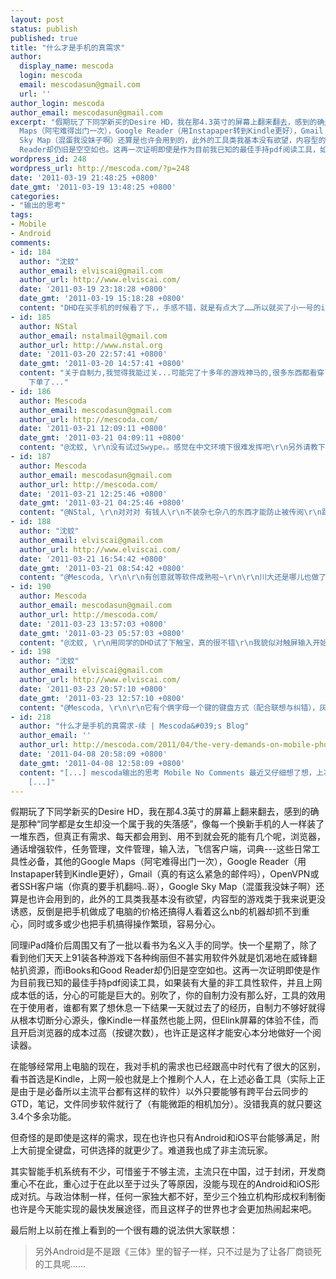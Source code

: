 ```yaml
---
layout: post
status: publish
published: true
title: "什么才是手机的真需求"
author:
  display_name: mescoda
  login: mescoda
  email: mescodasun@gmail.com
  url: ''
author_login: mescoda
author_email: mescodasun@gmail.com
excerpt: "假期玩了下同学新买的Desire HD，我在那4.3英寸的屏幕上翻来翻去，感到的确是那种“同学都是女生却没一个属于我的失落感”，像每一个换新手机的人一样装了一堆东西，但真正有需求、每天都会用到、用不到就会死的能有几个呢，浏览器，通话增强软件，任务管理，文件管理，输入法，飞信客户端，词典---这些日常工具性必备，其他的Google
  Maps（阿宅难得出门一次），Google Reader（用Instapaper转到Kindle更好），Gmail（真的有这么紧急的邮件吗），OpenVPN或者SSH客户端（你真的要手机翻吗..哥），Google
  Sky Map（混蛋我没妹子啊）还算是也许会用到的，此外的工具类我基本没有欲望，内容型的游戏类于我来说更没诱惑，反倒是把手机做成了电脑的价格还搞得人看着这么nb的机器却抓不到重心，同时或多或少也把手机搞得操作繁琐，容易分心。\r\n\r\n同理iPad降价后周围又有了一批以看书为名义入手的同学。快一个星期了，除了看到他们天天上91装各种游戏下各种绚丽但不甚实用软件外就是饥渴地在威锋翻帖扒资源，而iBooks和Good
  Reader却仍旧是空空如也。这再一次证明即使是作为目前我已知的最佳手持pdf阅读工具，如果装有大量的非工具性软件，并且上网成本低的话，分心的可能是巨大的。别吹了，你的自制力没有那么好，工具的效用在于使用者，谁都有累了想休息一下结果一天就过去了的经历，自制力不够好就得从根本切断分心源头，像Kindle一样虽然也能上网，但Elink屏幕的体验不佳，而且开启浏览器的成本过高（按键次数），也许正是这样才能安心本分地做好一个阅读器。\r\n\r\n"
wordpress_id: 248
wordpress_url: http://mescoda.com/?p=248
date: '2011-03-19 21:48:25 +0800'
date_gmt: '2011-03-19 13:48:25 +0800'
categories:
- "输出的思考"
tags:
- Mobile
- Android
comments:
- id: 184
  author: "沈蚊"
  author_email: elviscai@gmail.com
  author_url: http://www.elviscai.com/
  date: '2011-03-19 23:18:28 +0800'
  date_gmt: '2011-03-19 15:18:28 +0800'
  content: "DHD在买手机的时候看了下，，手感不错，就是有点大了……所以就买了小一号的i9000。\r\n\r\n话说，，偶之前也是键盘控，，自从当年那个E71开始，后来挂掉还临时买了个Java系统的全键盘——一度以为硬键盘是真正的效率之王……\r\n\r\n然后偶看到了一个叫Swype的输入法，那种划动式的输入方式简直就是触屏手机输入效率的解决方案啊！！！\r\n\r\n虚拟键盘这个玩意，习惯就好了~~"
- id: 185
  author: NStal
  author_email: nstalmail@gmail.com
  author_url: http://www.nstal.org
  date: '2011-03-20 22:57:41 +0800'
  date_gmt: '2011-03-20 14:57:41 +0800'
  content: "关于自制力,我觉得我能过关...可能完了十多年的游戏神马的,很多东西都看穿了,除非是专业的游戏机,不然不玩游戏,但如果是专业的游戏机,就算是GBA我也能玩的很high囧~\r\n但是如果装了游戏一类的应用,自制力就完全是浮云了ORZ,有时候就是闲的蛋疼而已...\r\n不过,我能作的也不过是懒得下这些应用了吧?\r\n\r\n而且如果总有人蹭自己的手机玩,对GTD以及一些其他的东西就不太方便了,我一般是采取不下多余应用的方式,一般大家传一传就还回来了....\r\n\r\niPad的reader体验真的是非常棒,睡前看看,感觉能够全部投入自己的精力.\r\n但是碰到一些需要演算或者验证的东西就没辙了...\r\n\r\nPS:DesireHD
    下单了..."
- id: 186
  author: Mescoda
  author_email: mescodasun@gmail.com
  author_url: http://mescoda.com/
  date: '2011-03-21 12:09:11 +0800'
  date_gmt: '2011-03-21 04:09:11 +0800'
  content: "@沈蚊, \r\n没有试过Swype。。感觉在中文环境下很难发挥吧\r\n另外请教下习惯触屏之后以你的经验一般是多少字母才会输错一次啊"
- id: 187
  author: Mescoda
  author_email: mescodasun@gmail.com
  author_url: http://mescoda.com/
  date: '2011-03-21 12:25:46 +0800'
  date_gmt: '2011-03-21 04:25:46 +0800'
  content: "@NStal, \r\n对对对 有钱人\r\n不装杂七杂八的东西才能防止被传阅\r\n跟不设待机密码一样\r\n\r\n我用Kindle看就是不太方便阅读有大量链接的文章\r\n另外有时候想分享还得回电脑。。囧"
- id: 188
  author: "沈蚊"
  author_email: elviscai@gmail.com
  author_url: http://www.elviscai.com/
  date: '2011-03-21 16:54:42 +0800'
  date_gmt: '2011-03-21 08:54:42 +0800'
  content: "@Mescoda, \r\n\r\n有创意就等软件成熟啦~\r\n\r\n川大还是哪儿也做了个划屏的输入法，效率更高，只是现在还没看到有下载的。\r\n\r\n偶刚买一周多，还不算习惯……平均10个字母会错一个，，但刚发现一个触宝输入法，纠错相当给力……输入错误有七成可以无视了~~"
- id: 190
  author: Mescoda
  author_email: mescodasun@gmail.com
  author_url: http://mescoda.com/
  date: '2011-03-23 13:57:03 +0800'
  date_gmt: '2011-03-23 05:57:03 +0800'
  content: "@沈蚊, \r\n用同学的DHD试了下触宝，真的很不错\r\n我貌似对触屏输入开始有点信心了"
- id: 198
  author: "沈蚊"
  author_email: elviscai@gmail.com
  author_url: http://www.elviscai.com/
  date: '2011-03-23 20:57:10 +0800'
  date_gmt: '2011-03-23 12:57:10 +0800'
  content: "@Mescoda, \r\n\r\n它有个俩字母一个键的键盘方式（配合联想与纠错），灰常有效的解决了键程过短的问题~~"
- id: 218
  author: "什么才是手机的真需求-续 | Mescoda&#039;s Blog"
  author_email: ''
  author_url: http://mescoda.com/2011/04/the-very-demands-on-mobile-phones-2/
  date: '2011-04-08 20:58:09 +0800'
  date_gmt: '2011-04-08 12:58:09 +0800'
  content: "[...] mescoda输出的思考 Mobile No Comments 最近又仔细想了想，上次说的真需求不假，但是那些被我一笔带过就喷完的应用真那么没用吗，显然偏见了。
    [...]"
---
```

<p>假期玩了下同学新买的Desire HD，我在那4.3英寸的屏幕上翻来翻去，感到的确是那种“同学都是女生却没一个属于我的失落感”，像每一个换新手机的人一样装了一堆东西，但真正有需求、每天都会用到、用不到就会死的能有几个呢，浏览器，通话增强软件，任务管理，文件管理，输入法，飞信客户端，词典---这些日常工具性必备，其他的Google Maps（阿宅难得出门一次），Google Reader（用Instapaper转到Kindle更好），Gmail（真的有这么紧急的邮件吗），OpenVPN或者SSH客户端（你真的要手机翻吗..哥），Google Sky Map（混蛋我没妹子啊）还算是也许会用到的，此外的工具类我基本没有欲望，内容型的游戏类于我来说更没诱惑，反倒是把手机做成了电脑的价格还搞得人看着这么nb的机器却抓不到重心，同时或多或少也把手机搞得操作繁琐，容易分心。</p>
<p>同理iPad降价后周围又有了一批以看书为名义入手的同学。快一个星期了，除了看到他们天天上91装各种游戏下各种绚丽但不甚实用软件外就是饥渴地在威锋翻帖扒资源，而iBooks和Good Reader却仍旧是空空如也。这再一次证明即使是作为目前我已知的最佳手持pdf阅读工具，如果装有大量的非工具性软件，并且上网成本低的话，分心的可能是巨大的。别吹了，你的自制力没有那么好，工具的效用在于使用者，谁都有累了想休息一下结果一天就过去了的经历，自制力不够好就得从根本切断分心源头，像Kindle一样虽然也能上网，但Elink屏幕的体验不佳，而且开启浏览器的成本过高（按键次数），也许正是这样才能安心本分地做好一个阅读器。</p>
<p><a id="more"></a><a id="more-248"></a></p>
<p>在能够经常用上电脑的现在，我对手机的需求也已经跟高中时代有了很大的区别，看书首选是Kindle，上网一般也就是上个推刷个人人，在上述必备工具（实际上正是由于是必备所以主流平台都有这样的软件）以外只要能够有跨平台云同步的GTD，笔记，文件同步软件就行了（有能微距的相机加分）。没错我真的就只要这3.4个多余功能。</p>
<p>但奇怪的是即使是这样的需求，现在也许也只有Android和iOS平台能够满足，附上大前提全键盘，可供选择的就更少了。难道我也成了非主流玩家。</p>
<p>其实智能手机系统有不少，可惜鉴于不够主流，主流只在中国，过于封闭，开发商重心不在此，重心过于在此以至于过头了等原因，没能与现在的Android和iOS形成对抗。与政治体制一样，任何一家独大都不好，至少三个独立机构形成权利制衡也许是今天能实现的最快发展途径，而且这样子的世界也才会更加热闹起来吧。</p>
<p>最后附上以前在推上看到的一个很有趣的说法供大家联想：</p>
<blockquote><p>
另外Android是不是跟《三体》里的智子一样，只不过是为了让各厂商锁死的工具呢……
</p></blockquote>

